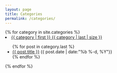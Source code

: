 ```yaml
---
layout: page
title: Categories
permalink: /categories/
---
```


<div class="categories">
	{% for category in site.categories %}
	    <li>
	    	<a href="/categories/{{ category | first }}/" title="view all posts of {{ category | first }}">
		    	{{ category | first }}
		    	<span class="radius secondary label">{{ category | last | size }}</span>
	    	</a>
	    </li>
	    <ul class="arc-list">
	    {% for post in category.last %}
		        <li>
		        	<a href="{{ post.url }}">{{ post.title }}</a>
		        	<span class="arc-date">{{ post.date | date:"%b %-d, %Y"}}</span>
		        </li>
		    {% endfor %}
		</ul>
	{% endfor %}
</div>